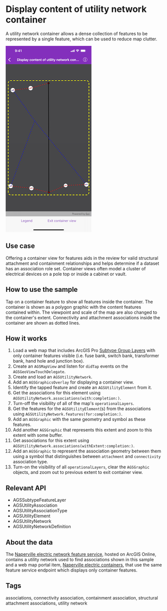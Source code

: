 # Display content of utility network container

A utility network container allows a dense collection of features to be represented by a single feature, which can be used to reduce map clutter.

![Image of display content of utility network container](display-content-utility-network.png)

## Use case

Offering a container view for features aids in the review for valid structural attachment and containment relationships and helps determine if a dataset has an association role set. Container views often model a cluster of electrical devices on a pole top or inside a cabinet or vault.

## How to use the sample

Tap on a container feature to show all features inside the container.  The container is shown as a polygon graphic with the content features contained within. The viewpoint and scale of the map are also changed to the container's extent. Connectivity and attachment associations inside the container are shown as dotted lines.

## How it works

1. Load a web map that includes ArcGIS Pro [Subtype Group Layers](https://pro.arcgis.com/en/pro-app/help/mapping/layer-properties/subtype-layers.htm) with only container features visible (i.e. fuse bank, switch bank, transformer bank, hand hole and junction box).
2. Create an `AGSMapView` and listen for `didTap` events on the `AGSGeoViewTouchDelegate`.
3. Create and load an `AGSUtilityNetwork`.
4. Add an `AGSGraphicsOverlay` for displaying a container view.
5. Identify the tapped feature and create an `AGSUtilityElement` from it.
6. Get the associations for this element using `AGSUtilityNetwork.associations(with:completion:)`.
7. Turn-off the visibility of all of the map's `operationalLayers`.
8. Get the features for the `AGSUtilityElement`(s) from the associations using `AGSUtilityNetwork.features(for:completion:)`.
9. Add an `AGSGraphic` with the same geometry and symbol as these features.
10. Add another `AGSGraphic` that represents this extent and zoom to this extent with some buffer.
11. Get associations for this extent using `AGSUtilityNetwork.associations(withExtent:completion:)`.
12. Add an `AGSGraphic` to represent the association geometry between them using a symbol that distinguishes between `attachment` and `connectivity` association type.
13. Turn-on the visibility of all `operationalLayers`, clear the `AGSGraphic` objects, and zoom out to previous extent to exit container view.

## Relevant API

* AGSSubtypeFeatureLayer
* AGSUtilityAssociation
* AGSUtilityAssociationType
* AGSUtilityElement
* AGSUtilityNetwork
* AGSUtilityNetworkDefinition  

## About the data

The [Naperville electric network feature service](https://sampleserver7.arcgisonline.com/arcgis/rest/services/UtilityNetwork/NapervilleElectric/FeatureServer), hosted on ArcGIS Online, contains a utility network used to find associations shown in this sample and a web map portal item, [Naperville electric containers](https://ss7portal.arcgisonline.com/arcgis/home/item.html?id=5b64cf7a89ca4f98b5ed3da545d334ef), that use the same feature service endpoint which displays only container features.

## Tags

associations, connectivity association, containment association, structural attachment associations, utility network
